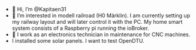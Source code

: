 - 👋 Hi, I’m @Kapitaen31
- 👀 I’m interested in modell railroad (H0 Märklin). I am currently setting up my railway layout and will later control it with the PC.
My home smart system consists of a Raspberry pi running the ioBroker.
- 🌱 I work as an electronics technician in maintenance for CNC machines.
- I installed some solar panels. I want to test OpenDTU.


<!---
Kapitaen31/Kapitaen31 is a ✨ special ✨ repository because its `README.md` (this file) appears on your GitHub profile.
You can click the Preview link to take a look at your changes.
--->
